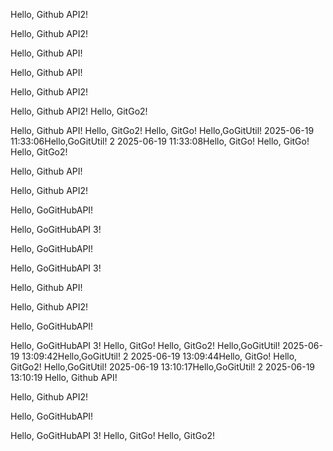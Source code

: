 Hello, Github API2!

Hello, Github API2!

Hello, Github API!

Hello, Github API!

Hello, Github API2!

Hello, Github API2!
Hello, GitGo2!

Hello, Github API!
Hello, GitGo2!
Hello, GitGo!
Hello,GoGitUtil! 2025-06-19 11:33:06Hello,GoGitUtil! 2 2025-06-19 11:33:08Hello, GitGo!
Hello, GitGo!
Hello, GitGo2!

Hello, Github API!

Hello, Github API2!

 Hello, GoGitHubAPI!

 Hello, GoGitHubAPI 3!

 Hello, GoGitHubAPI!

 Hello, GoGitHubAPI 3!

Hello, Github API!

Hello, Github API2!

 Hello, GoGitHubAPI!

 Hello, GoGitHubAPI 3!
Hello, GitGo!
Hello, GitGo2!
Hello,GoGitUtil! 2025-06-19 13:09:42Hello,GoGitUtil! 2 2025-06-19 13:09:44Hello, GitGo!
Hello, GitGo2!
Hello,GoGitUtil! 2025-06-19 13:10:17Hello,GoGitUtil! 2 2025-06-19 13:10:19
Hello, Github API!

Hello, Github API2!

 Hello, GoGitHubAPI!

 Hello, GoGitHubAPI 3!
Hello, GitGo!
Hello, GitGo2!
